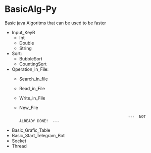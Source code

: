 # BasicAlg-Py
Basic java Algoritms that can be used to be faster

  - Input_KeyB
    - Int
    - Double
    - String
  - Sort:
    - BubbleSort
    - CountingSort
  - Operation_in_File:
    - Search_in_file
    - Read_in_File
    - Write_in_File
    - New_File
    
    
                                                           ---  NOT ALREADY DONE!  ---
                                                           

  - Basic_Grafic_Table
  - Basic_Start_Telegram_Bot
  - Socket
  - Thread
